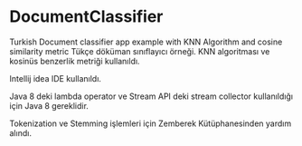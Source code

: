 # DocumentClassifier
Turkish Document classifier app example with KNN Algorithm and cosine similarity metric
Tükçe döküman sınıflayıcı örneği. KNN algoritması ve kosinüs benzerlik metriği kullanıldı. 

Intellij idea IDE kullanıldı.

Java 8 deki lambda operator ve Stream API deki stream collector kullanıldığı için Java 8 gereklidir.

Tokenization ve Stemming işlemleri için Zemberek Kütüphanesinden yardım alındı.
